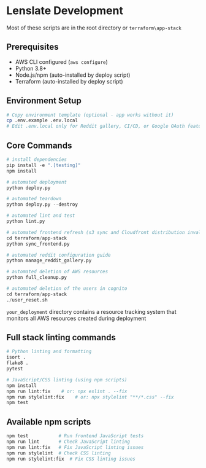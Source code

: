 # Lenslate Development

Most of these scripts are in the root directory or `terraform\app-stack`

## Prerequisites

- AWS CLI configured (`aws configure`)
- Python 3.8+
- Node.js/npm (auto-installed by deploy script)
- Terraform (auto-installed by deploy script)

## Environment Setup

```bash
# Copy environment template (optional - app works without it)
cp .env.example .env.local
# Edit .env.local only for Reddit gallery, CI/CD, or Google OAuth features
```

## Core Commands

```python
# install dependencies
pip install -e ".[testing]"
npm install

# automated deployment
python deploy.py

# automated teardown
python deploy.py --destroy

# automated lint and test
python lint.py

# automated frontend refresh (s3 sync and Cloudfront distribution invalitation)
cd terraform/app-stack
python sync_frontend.py

# automated reddit configuration guide
python manage_reddit_gallery.py

# automated deletion of AWS resources
python full_cleanup.py

# automated deletion of the users in cognito
cd terraform/app-stack
./user_reset.sh

```

`your_deployment` directory contains a resource tracking system that monitors all AWS resources created during deployment

## Full stack linting commands

```bash
# Python linting and formatting
isort .
flake8 .
pytest

# JavaScript/CSS linting (using npm scripts)
npm install
npm run lint:fix    # or: npx eslint . --fix
npm run stylelint:fix    # or: npx stylelint "**/*.css" --fix
npm test
```

## Available npm scripts

```bash
npm test           # Run frontend JavaScript tests
npm run lint       # Check JavaScript linting
npm run lint:fix   # Fix JavaScript linting issues
npm run stylelint  # Check CSS linting  
npm run stylelint:fix  # Fix CSS linting issues
```
